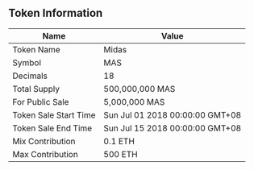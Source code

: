 ## Token Information

| Name | Value |
|-|-|
| Token Name | Midas |
| Symbol | MAS |
| Decimals | 18 |
| Total Supply | 500,000,000 MAS |
| For Public Sale | 5,000,000 MAS |
| Token Sale Start Time | Sun Jul 01 2018 00:00:00 GMT+08 |
| Token Sale End Time | Sun Jul 15 2018 00:00:00 GMT+08 |
| Mix Contribution | 0.1 ETH |
| Max Contribution | 500 ETH |
